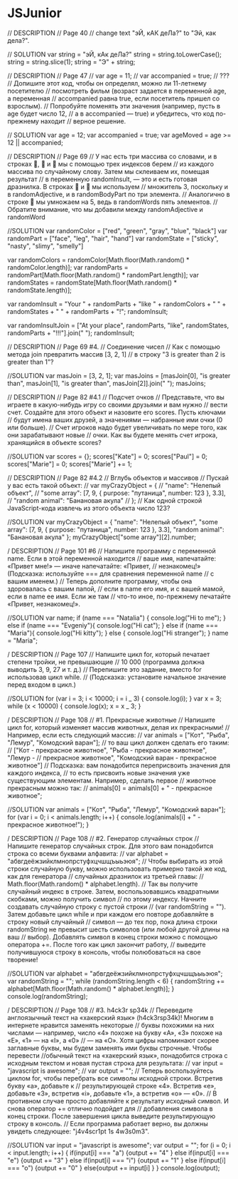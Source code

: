 # JSJunior

// DESCRIPTION
// Page 40
// change text "эЙ, кАК деЛа?" to "Эй, как дела?".

// SOLUTION
var string = "эЙ, кАк деЛа?"
string = string.toLowerCase();
string = string.slice(1);
string = "Э" + string;

// DESCRIPTION
// Page 47
// var age = 11;
// var accompanied = true;
// ???
// Допишите этот код, чтобы он определял, можно ли 11-летнему посетителю
// посмотреть фильм (возраст задается в переменной age, а переменная
// accompanied равна true, если посетитель пришел со взрослым).
// Попробуйте поменять эти значения (например, пусть в age будет число 12,
// а в accompanied — true) и убедитесь, что код по-прежнему находит
// верное решение.

// SOLUTION
var age = 12;
var accompanied = true;
var ageMoved = age >= 12 || accompanied;

// DESCRIPTION
// Page 69
// У нас есть три массива со словами, и в строках ,  и  мы с помощью трех индексов берем
// из каждого массива по случайному слову. Затем мы склеиваем их, помещая результат
// в переменную randomInsult, — это и есть готовая дразнилка. В строках  и  мы используем
// множитель 3, поскольку и в randomAdjective, и в randomBodyPart по три элемента.
// Аналогично в строке  мы умножаем на 5, ведь в randomWords пять элементов.
// Обратите внимание, что мы добавили между randomAdjective и randomWord

//SOLUTION
var randomColor = ["red", "green", "gray", "blue", "black"]
var randomPart = ["face", "leg", "hair", "hand"]
var randomState = ["sticky", "nasty", "slimy", "smelly"]

var randomColors = randomColor[Math.floor(Math.random() * randomColor.length)];
var randomParts = randomPart[Math.floor(Math.random() * randomPart.length)];
var randomStates = randomState[Math.floor(Math.random() * randomState.length)];

var randomInsult = "Your " + randomParts + "like " + randomColors + " " + randomStates + " " + randomParts + "!";
randomInsult;

var randomInsultJoin = ["At your place", randomParts, "like", randomStates, randomParts + "!!!"].join(" ");
randomInsult;

// DESCRIPTION
// Page 69 #4.
// Соединение чисел
// Как с помощью метода join превратить массив [3, 2, 1]
// в строку "3 is greater than 2 is greater than 1"?

//SOLUTION
var masJoin = [3, 2, 1];
var masJoins = [masJoin[0], "is greater than", masJoin[1], "is greater than", masJoin[2]].join(" ");
masJoins;

// DESCRIPTION
// Page 82 #4.1
// Подсчет очков
// Представьте, что вы играете в какую-нибудь игру со своими друзьями и вам нужно
// вести счет. Создайте для этого объект и назовите его scores. Пусть ключами
// будут имена ваших друзей, а значениями — набранные ими очки (0 или больше).
// Счет игроков надо будет увеличивать по мере того, как они зарабатывают новые
// очки. Как вы будете менять счет игрока, хранящийся в объекте scores?

//SOLUTION
var scores = {};
scores["Kate"] = 0;
scores["Paul"] = 0;
scores["Marie"] = 0;
scores["Marie"] += 1;

// DESCRIPTION
// Page 82 #4.2
// Вглубь объектов и массивов
// Пускай у вас есть такой объект:
// var myCrazyObject = {
// "name": "Нелепый объект",
// "some array": [7, 9, { purpose: "путаница", number: 123 }, 3.3],
// "random animal": "Банановая акула"
// };
// Как одной строкой JavaScript-кода извлечь из этого объекта число 123?

//SOLUTION
var myCrazyObject = {
"name": "Нелепый объект",
"some array": [7, 9, { purpose: "путаница", number: 123 }, 3.3],
"random animal": "Банановая акула"
};
myCrazyObject["some array"][2].number;

/ DESCRIPTION
// Page 101 #6
// Напишите программу с переменной name. Если в этой переменной находится
// ваше имя, напечатайте: «Привет мне!» — иначе напечатайте: «Привет,
// незнакомец!» (Подсказка: используйте === для сравнения переменной name
// с вашим именем.)
// Теперь дополните программу, чтобы она здоровалась с вашим папой,
// если в name его имя, и с вашей мамой, если в name ее имя. Если же там
// что-то иное, по-прежнему печатайте «Привет, незнакомец!».

//SOLUTION
var name;
if (name === "Natalia") {
console.log("Hi to me");
} else if (name === "Evgeniy"){
console.log("Hi cat");
} else if (name === "Maria"){
console.log("Hi kitty");
} else {
console.log("Hi stranger");
}
name = "Maria";

/ DESCRIPTION
// Page 107
// Напишите цикл for, который печатает степени тройки, не превышающие
// 10 000 (программа должна выводить 3, 9, 27 и т. д.)
// Перепишите это задание, вместо for использовав цикл while.
// (Подсказка: установите начальное значение перед входом в цикл.)

//SOLUTION
for (var i = 3; i < 10000; i = i _ 3) {
console.log(i);
}
var x = 3;
while (x < 10000) {
console.log(x);
x = x _ 3;
}

/ DESCRIPTION
// Page 108
// #1. Прекрасные животные
// Напишите цикл for, который изменяет массив животных, делая их прекрасными!
// Например, если есть следующий массив:
// var animals = ["Кот", "Рыба", "Лемур", "Комодский варан"];
// то ваш цикл должен сделать его таким:
// ["Кот - прекрасное животное", "Рыба - прекрасное животное", "Лемур -
// прекрасное животное", "Комодский варан - прекрасное животное"]
// Подсказка: вам понадобится переприсвоить значения для каждого индекса,
// то есть присвоить новые значения уже существующим элементам. Например, сделать первое
// животное прекрасным можно так:
// animals[0] = animals[0] + " - прекрасное животное";

//SOLUTION
var animals = ["Кот", "Рыба", "Лемур", "Комодский варан"];
for (var i = 0; i < animals.length; i++) {
console.log(animals[i] + " - прекрасное животное!");
}

/ DESCRIPTION
// Page 108
// #2. Генератор случайных строк
// Напишите генератор случайных строк. Для этого вам понадобится строка со всеми буквами алфавита:
// var alphabet = "абвгдеёжзийклмнопрстуфхцчшщъыьэюя";
// Чтобы выбирать из этой строки случайную букву, можно использовать примерно такой же код, как для генератора
// случайных дразнилок из третьей главы:
// Math.floor(Math.random() \* alphabet.length).
// Так вы получите случайный индекс в строке. Затем, воспользовавшись квадратными скобками, можно получить символ
// по этому индексу. Начните создавать случайную строку с пустой строки
// (var randomString = ""). Затем добавьте цикл while и при каждом его повторе добавляйте в строку новый случайный
// символ — до тех пор, пока длина строки randomString не превысит шесть символов (или любой другой длины на ваш
// выбор). Добавлять символ в конец строки можно с помощью оператора +=. После того как цикл закончит работу,
// выведите получившуюся строку в консоль, чтобы полюбоваться на свое творение!

//SOLUTION
var alphabet = "абвгдеёжзийклмнопрстуфхцчшщъыьэюя";
var randomString = "";
while (randomString.length < 6) {
randomString += alphabet[Math.floor(Math.random() * alphabet.length)];
}
console.log(randomString);

/ DESCRIPTION
// Page 108
// #3. h4ck3r sp34k
// Переведите англоязычный текст на «хакерский язык» (h4ck3rsp34k)! Многим в интернете нравится заменять некоторые
// буквы похожими на них числами — например, число «4» похоже на букву «A», «3» похоже на «E», «1» — на «I», а «0»
// — на «О». Хотя цифры напоминают скорее заглавные буквы, мы будем заменять ими буквы строчные. Чтобы перевести
//обычный текст на «хакерский язык», понадобится строка с исходным текстом и новая пустая строка для результата:
// var input = "javascript is awesome";
// var output = "";
// Теперь воспользуйтесь циклом for, чтобы перебрать все символы исходной строки. Встретив букву «a», добавьте к
// результирующей строке «4». Встретив «e», добавьте «3», встретив «i», добавьте «1», а встретив «o» — «0».
// В противном случае просто добавляйте к результату исходный символ. И снова оператор += отлично подойдет для
// добавления символа в конец строки. После завершения цикла выведите результирующую строку в консоль.
// Если программа работает верно, вы должны увидеть следующее: "j4v4scr1pt 1s 4w3s0m3".

//SOLUTION
var input = "javascript is awesome";
var output = "";
for (i = 0; i < input.length; i++) {
if(input[i] === "a") {output += "4"
} else if(input[i] === "e") {output += "3"
} else if(input[i] === "i") {output += "1"
} else if(input[i] === "o") {output += "0"
} else{output += input[i]
}
}
console.log(output);
